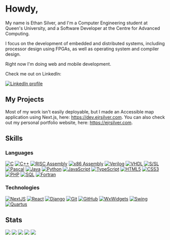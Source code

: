 # Howdy,

My name is Ethan Silver, and I'm a Computer Engineering student at Queen's University, and a Software Developer at the Centre for Advanced Computing.

I focus on the development of embedded and distributed systems, including processor design using FPGAs, as well as operating system and compiler design.

Right now I'm doing web and mobile development.

Check me out on LinkedIn:

[![LinkedIn profile](https://img.shields.io/badge/LinkedIn-black?style=for-the-badge&logo=linkedin)](https://www.linkedin.com/in/ejrsilver/)

## My Projects
Most of my work isn't easily deployable, but I made an Accessible map application using Next.js, here: https://dev.ejrsilver.com.
You can also check out my personal portfolio website, here: https://ejrsilver.com.

## Skills

### Languages

[![C](https://img.shields.io/badge/C-black?style=for-the-badge&logo=c)]()
[![C++](https://img.shields.io/badge/C++-black?style=for-the-badge&logo=cplusplus)]()
[![RISC Assembly](https://img.shields.io/badge/RISC-black?style=for-the-badge&logo=arm)]()
[![x86 Assembly](https://img.shields.io/badge/x86\/x64-black?style=for-the-badge&logo=intel)]()
[![Verilog](https://img.shields.io/badge/Verilog-black?style=for-the-badge&logo=verilog)]()
[![VHDL](https://img.shields.io/badge/VHDL-black?style=for-the-badge&logo=vhdl)]()
[![S/SL](https://img.shields.io/badge/S\/SL-black?style=for-the-badge&logo=vhdl)]()
[![Pascal](https://img.shields.io/badge/Pascal-black?style=for-the-badge&logo=pascal)]()
[![Java](https://img.shields.io/badge/java-black?style=for-the-badge&logo=openjdk)]()
[![Python](https://img.shields.io/badge/python-black?style=for-the-badge&logo=python)]()
[![JavaScript](https://img.shields.io/badge/javascript-black?style=for-the-badge&logo=javascript)]()
[![TypeScript](https://img.shields.io/badge/typescript-black?style=for-the-badge&logo=typescript)]()
[![HTML5](https://img.shields.io/badge/html-black?style=for-the-badge&logo=html5)]()
[![CSS3](https://img.shields.io/badge/css-black?style=for-the-badge&logo=css3)]()
[![PHP](https://img.shields.io/badge/php-black?style=for-the-badge&logo=php)]()
[![SQL](https://img.shields.io/badge/sql-black?style=for-the-badge&logo=postgresql)]()
[![Fortran](https://img.shields.io/badge/Fortran-black?style=for-the-badge&logo=fortran)]()

### Technologies

[![NextJS](https://img.shields.io/badge/next.js-black?style=for-the-badge&logo=next.js)]()
[![React](https://img.shields.io/badge/react-black?style=for-the-badge&logo=react)]()
[![Django](https://img.shields.io/badge/django-black?style=for-the-badge&logo=django)]()
[![Git](https://img.shields.io/badge/git-black?style=for-the-badge&logo=git)]()
[![GitHub](https://img.shields.io/badge/github-black?style=for-the-badge&logo=github)]()
[![WxWidgets](https://img.shields.io/badge/wxwidgets-black?style=for-the-badge&logo=wxwidgets)]()
[![Swing](https://img.shields.io/badge/swing-black?style=for-the-badge&logo=swing)]()
[![Quartus](https://img.shields.io/badge/quartus-black?style=for-the-badge&logo=quartus)]()

## Stats

![](http://github-profile-summary-cards.vercel.app/api/cards/profile-details?username=ejrsilver&theme=dark)
![](http://github-profile-summary-cards.vercel.app/api/cards/repos-per-language?username=ejrsilver&theme=dark)
![](http://github-profile-summary-cards.vercel.app/api/cards/most-commit-language?username=ejrsilver&theme=dark)
![](http://github-profile-summary-cards.vercel.app/api/cards/stats?username=ejrsilver&theme=dark)
![](http://github-profile-summary-cards.vercel.app/api/cards/productive-time?username=ejrsilver&theme=dark&utcOffset=-4)
